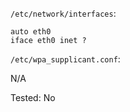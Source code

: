 `/etc/network/interfaces`:

```config
auto eth0
iface eth0 inet ?
```

`/etc/wpa_supplicant.conf`:

N/A

Tested:
No